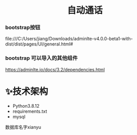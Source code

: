 
<h1 align="center">自动通话</h1>


### bootstrap按钮
file:///C:/Users/jiang/Downloads/adminlte-v4.0.0-beta1-with-dist/dist/pages/UI/general.html#

### bootstrap 可以导入的其他组件
https://adminlte.io/docs/3.2/dependencies.html


# ✨技术架构

- Python3.8.12
- requirements.txt
- mysql

数据库名字xianyu
